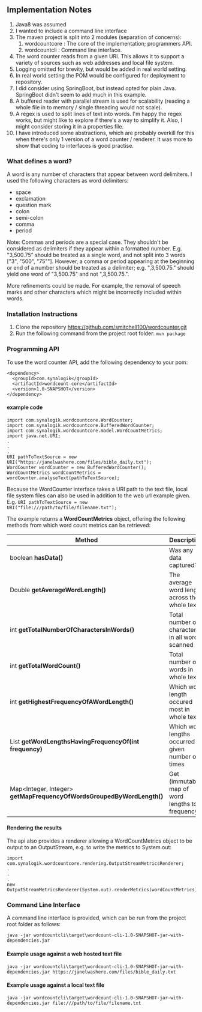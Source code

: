 ## Implementation Notes

1. Java8 was assumed
2. I wanted to include a command line interface
3. The maven project is split into 2 modules (separation of concerns):
    1. wordcountcore : The core of the implementation; programmers API.
    2. wordcountcli : Command line interface.
4. The word counter reads from a given URI. This allows it to support a variety of sources such as web addresses and local file system.
5. Logging omitted for brevity, but would be added in real world setting.
6. In real world setting the POM would be configured for deployment to repository.
7. I did consider using SpringBoot, but instead opted for plain Java. SpringBoot didn't seem to add much in this example.
8. A buffered reader with parallel stream is used for scalability (reading a whole file in to memory / single threading would not scale).
9. A regex is used to split lines of text into words. I'm happy the regex works, but might like to explore if there's a way to simplify it. Also, I might consider storing it in a properties file.
10. I have introduced some abstractions, which are probably overkill for this when there's only 1 version of a word counter / renderer. It was more to show that coding to interfaces is good practise.

### What defines a word?

A word is any number of characters that appear between word delimiters.
I used the following characters as word delimiters:
 - space
 - exclamation
 - question mark
 - colon
 - semi-colon
 - comma
 - period

Note: Commas and periods are a special case. They shouldn't be considered as delimiters if they appear within a formatted number. E.g. "3,500.75" should be treated as a single word, and not split into 3 words ["3", "500", "75""]. However, a comma or period appearing at the beginning or end of a number should be treated as a delimiter; e.g. ",3,500.75." should yield one word of "3,500.75" and not ",3,500.75.".

More refinements could be made. For example, the removal of speech marks and other characters which might be incorrectly included within words.

### Installation Instructions

1. Clone the repository https://github.com/smitchell100/wordcounter.git
2. Run the following command from the project root folder: `mvn package`

### Programming API

To use the word counter API, add the following dependency to your pom:

```
<dependency>
  <groupId>com.synalogik</groupId>
  <artifactId>wordcount-core</artifactId>
  <version>1.0-SNAPSHOT</version>
</dependency>
```

#### example code

```
import com.synalogik.wordcountcore.WordCounter;
import com.synalogik.wordcountcore.BufferedWordCounter;
import com.synalogik.wordcountcore.model.WordCountMetrics;
import java.net.URI;
.
.
.
URI pathToTextSource = new URI("https://janelwashere.com/files/bible_daily.txt");
WordCounter wordCounter = new BufferedWordCounter();
WordCountMetrics wordCountMetrics = wordCounter.analyseText(pathToTextSource);
```

Because the WordCounter interface takes a URI path to the text file, local file system files can also be used in addition to the web url example given. E.g. ```URI pathToTextSource = new URI("file:///path/to/file/filename.txt");```

The example returns a **WordCountMetrics** object, offering the following methods from which word count metrics can be retrieved:

| Method | Description |
| ----------- | ----------- |
| boolean **hasData()** | Was any data captured? |
| Double **getAverageWordLength()** | The average word length across the whole text |
| int **getTotalNumberOfCharactersInWords()** | Total number of characters in all words scanned |
| int **getTotalWordCount()** | Total number of words in whole text |
| int **getHighestFrequencyOfAWordLength()** | Which word length occured most in whole text |
| List<Integer> **getWordLengthsHavingFrequencyOf(int frequency)** | Which word lengths occurred a given number of times |
| Map<Integer, Integer> **getMapFrequencyOfWordsGroupedByWordLength()** | Get (immutable) map of word lengths to frequency |


#### Rendering the results

The api also provides a renderer allowing a WordCountMetrics object to be output to an OutputStream, e.g. to write the metrics to System.out:

```
import com.synalogik.wordcountcore.rendering.OutputStreamMetricsRenderer;
.
.
.
new OutputStreamMetricsRenderer(System.out).renderMetrics(wordCountMetrics);
```


### Command Line Interface

A command line interface is provided, which can be run from the project root folder as follows:

```java -jar wordcountcli\target\wordcount-cli-1.0-SNAPSHOT-jar-with-dependencies.jar```

#### Example usage against a web hosted text file

```java -jar wordcountcli\target\wordcount-cli-1.0-SNAPSHOT-jar-with-dependencies.jar https://janelwashere.com/files/bible_daily.txt```


#### Example usage against a local text file

```java -jar wordcountcli\target\wordcount-cli-1.0-SNAPSHOT-jar-with-dependencies.jar file:///path/to/file/filename.txt```
